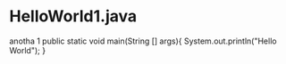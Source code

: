 # HelloWorld1.java
anotha 1
public static void main(String [] args){
System.out.println("Hello World");
}
